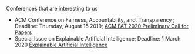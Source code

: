 Conferences that are interesting to us

* ACM Conference on Fairness, Accountability, and. Transparency ; Deadline: Thursday, August 15 2019; [ACM FAT 2020 Preliminary Call for Papers](https://fatconference.org/2020/callforpapers.html)
* Special Issue on Explainable Artificial Intelligence; Deadline: 1 March 2020 [Explainable Artificial Intelligence](https://github.com/mi2-warsaw/MI2DataLab_Seminarium/tree/master/Conferences)
